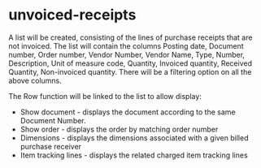 # unvoiced-receipts
A list will be created, consisting of the lines of purchase receipts that are not invoiced. The list will contain the columns Posting date, Document number, Order number, Vendor Number, Vendor Name, Type, Number, Description, Unit of measure code, Quantity, Invoiced quantity, Received Quantity, Non-invoiced quantity. There will be a filtering option on all the above columns.

The Row function will be linked to the list to allow display:
- Show document - displays the document according to the same Document Number.
- Show order - displays the order by matching order number
- Dimensions - displays the dimensions associated with a given billed purchase receiver
- Item tracking lines - displays the related charged item tracking lines
